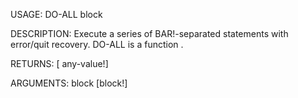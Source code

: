 USAGE:
     DO-ALL block 

DESCRIPTION:
     Execute a series of BAR!-separated statements with error/quit recovery.
     DO-ALL is a function .

RETURNS: [<opt> any-value!]

ARGUMENTS:
    block [block!]

